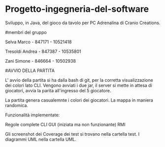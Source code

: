 # Progetto-ingegneria-del-software
Sviluppo, in Java, del gioco da tavolo per PC Adrenalina di Cranio Creations.

#membri del gruppo

Selva Marco - 847171 - 10521418

Tresoldi Andrea - 847387 - 10535801

Zani Simone - 846664 - 10502938

#AVVIO DELLA PARTITA

L' avvio della partita si ha dalla bash di git, per la corretta visualizzazione dei colori lato CLI. Vengono avviati i due jar, il server si mette in attesa di giocatori, avvia la parita all'ingresso del 5 giocatore.

La partita genera casualemnte i colori dei giocatori. La mappa in maniera randomica.

Funzionalità implementate:

Regole complete CLI GUI (iniziata ma non funzionante) RMI

Gli screenshot dei Coverage dei test si trovano nella cartella test. I diagrammi UML nella cartella UML.
